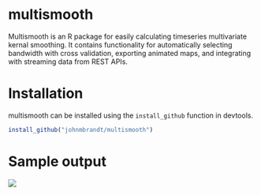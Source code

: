 # multismooth

Multismooth is an R package for easily calculating timeseries multivariate kernal smoothing. It contains functionality for automatically selecting bandwidth with cross validation, exporting animated maps, and integrating with streaming data from REST APIs.

# Installation

multismooth can be installed using the `install_github` function in devtools.

```r
install_github("johnmbrandt/multismooth")
```

# Sample output

<img src="https://github.com/JohnMBrandt/multismooth/blob/master/data-raw/rainfall_zone.gif?raw=true"/>
